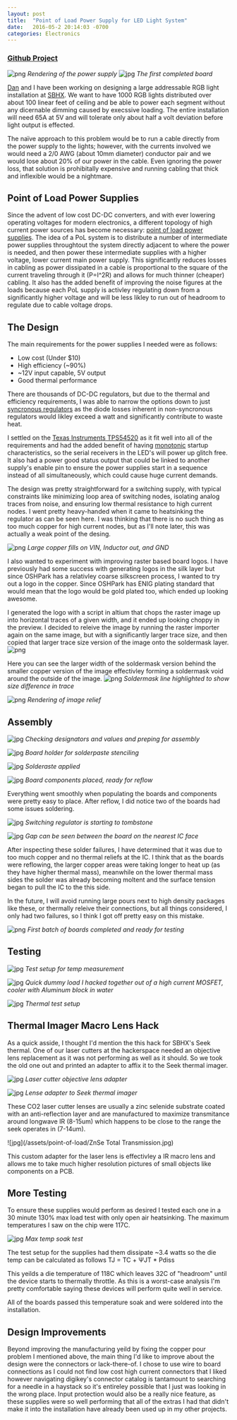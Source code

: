 ```yaml
---
layout: post
title:  "Point of Load Power Supply for LED Light System"
date:   2016-05-2 20:14:03 -0700
categories: Electronics
---
```

### [Github Project](https://github.com/mkapuscik/POLPC) ###

![png](/assets/point-of-load/rendering.png)
*Rendering of the power supply*
![jpg](/assets/point-of-load/IMG_7330.jpg)
*The first completed board*

[Dan](https://github.com/dloman) and I have been working on designing a large addressable RGB light installation at [SBHX](http://www.sbhackerspace.com). We want to have 1000 RGB lights distributed over about 100 linear feet of ceiling and be able to power each segment without any dicernable dimming caused by execssive loading. The entire installation will need 65A at 5V and will tolerate only about half a volt deviation before light output is effected. 

The naïve approach to this problem would be to run a cable directly from the power supply to the lights; however, with the currents involved we would need a 2/0 AWG (about 10mm diameter) conductor pair and we would lose about 20% of our power in the cable. Even ignoring the power loss, that solution is prohibitally expensive and running cabling that thick and inflexible would be a nightmare.

## Point of Load Power Supplies ##
Since the advent of low cost DC-DC converters, and with ever lowering operating voltages for modern electronics, a different topology of high current power sources has become necessary: [point of load power supplies](http://electronics.stackexchange.com/questions/231325/what-is-a-point-of-load-converter). The idea of a PoL system is to distribute a number of intermediate power supplies throughtout the system directly adjacent to where the power is needed, and then power these intermediate supplies with a higher voltage, lower current main power supply. This significantly reduces losses in cabling as power dissipated in a cable is proportional to the square of the current traveling through it (P=I^2R) and allows for much thinner (cheaper) cabling. It also has the added benefit of improving the noise figures at the loads because each PoL supply is activley regulating down from a significantly higher voltage and will be less likley to run out of headroom to regulate due to cable voltage drops.

## The Design ##
The main requirements for the power supplies I needed were as follows:


* Low cost (Under $10)
* High efficiency (~90%)
* ~12V input capable, 5V output
* Good thermal performance

There are thousands of DC-DC regulators, but due to the thermal and efficiency requirements, I was able to narrow the options down to just [syncronous regulators](https://en.wikipedia.org/wiki/Buck_converter#Synchronous_rectification) as the diode losses inherent in non-syncronous regulators would likley exceed a watt and significantly contribute to waste heat.

I settled on the [Texas Instruments TPS54520](http://www.ti.com/product/TPS54620) as it fit well into all of the requirements and had the added benefit of having [monotonic](https://en.wikipedia.org/wiki/Monotonic_function) startup characteristics, so the serial receivers in the LED's will power up glitch free. It also had a power good status output that could be linked to another supply's enable pin to ensure the power supplies start in a sequence instead of all simultaneously, which could cause huge current demands.

The design was pretty straightforward for a switching supply, with typical constraints like minimizing loop area of switching nodes, isolating analog traces from noise, and ensuring low thermal resistance to high current nodes. I went pretty heavy-handed when it came to heatsinking the regulator as can be seen here. I was thinking that there is no such thing as too much copper for high current nodes, but as I'll note later, this was actually a weak point of the desing.

![png](/assets/point-of-load/large-copper-area.png)
*Large copper fills on VIN, Inductor out, and GND*

I also wanted to experiment with improving raster based board logos. I have previously had some success with generating logos in the silk layer but since OSHPark has a relativley coarse silkscreen process, I wanted to try out a logo in the copper. Since OSHPark has ENIG plating standard that would mean that the logo would be gold plated too, which ended up looking awesome. 

I generated the logo with a script in altium that chops the raster image up into horizontal traces of a given width, and it ended up looking choppy in the preview. I decided to releive the image by running the raster importer again on the same image, but with a significantly larger trace size, and then copied that larger trace size version of the image onto the soldermask layer.
![png](/assets/point-of-load/sbhx-logo.png)

Here you can see the larger width of the soldermask version behind the smaller copper version of the image effectivley forming a soldermask void around the outside of the image.
![png](/assets/point-of-load/mask-cover.png)
*Soldermask line highlighted to show size difference in trace*

![png](/assets/point-of-load/rendered-mask-relief.png)
*Rendering of image relief*

## Assembly ##
![jpg](/assets/point-of-load/IMG_3683.jpg) 
*Checking designators and values and preping for assembly*

![jpg](/assets/point-of-load/IMG_5699.jpg)
*Board holder for solderpaste stenciling*

![jpg](/assets/point-of-load/IMG_3932.jpg)
*Solderaste applied*

![jpg](/assets/point-of-load/IMG_4493.jpg)
*Board components placed, ready for reflow*

Everything went smoothly when populating the boards and components were pretty easy to place. After reflow, I did notice two of the boards had some issues soldering.

![jpg](/assets/point-of-load/IMG_0136.jpg)
*Switching regulator is starting to tombstone*

![jpg](/assets/point-of-load/IMG_1895.jpg)
*Gap can be seen between the board on the nearest IC face*

After inspecting these solder failures, I have determined that it was due to too much copper and no thermal reliefs at the IC. I think that as the boards were reflowing, the larger copper areas were taking longer to heat up (as they have higher thermal mass), meanwhile on the lower thermal mass sides the solder was already becoming moltent and the surface tension began to pull the IC to the this side.

In the future, I will avoid running large pours next to high density packages like these, or thermally releive their connections, but all things considered, I only had two failures, so I think I got off pretty easy on this mistake.

![png](/assets/point-of-load/IMG_9498.jpg)
*First batch of boards completed and ready for testing*

## Testing ##
![jpg](/assets/point-of-load/IMG_9695.jpg)
*Test setup for temp measurement*

![jpg](/assets/point-of-load/IMG_6195.jpg)
*Quick dummy load I hacked together out of a high current MOSFET, cooler with Aluminum block in water*

![jpg](/assets/point-of-load/IMG_5773.jpg)
*Thermal test setup*

## Thermal Imager Macro Lens Hack ##
As a quick asside, I thought I'd mention the this hack for SBHX's Seek thermal. One of our laser cutters at the hackerspace needed an objective lens replacement as it was not performing as well as it should. So we took the old one out and printed an adapter to affix it to the Seek thermal imager. 

![jpg](/assets/point-of-load/IMG_3126.jpg)
*Laser cutter objective lens adapter*

![jpg](/assets/point-of-load/IMG_3127.jpg)
*Lense adapter to Seek thermal imager*

These CO2 laser cutter lenses are usually a zinc selenide substrate coated with an anti-reflection layer and are manufactured to maximize transmitance around longwave IR (8-15um) which happens to be close to the range the seek operates in (7-14um).

![jpg](/assets/point-of-load/ZnSe Total Transmission.jpg)

This custom adapter for the laser lens is effectivley a IR macro lens and allows me to take much higher resolution pictures of small objects like components on a PCB.

## More Testing ##

To ensure these supplies would perform as desired I tested each one in a 30 minute 130% max load test with only open air heatsinking. The maximum temperatures I saw on the chip were 117C.

![jpg](/assets/point-of-load/img_thermal_1454666055558.jpg)
*Max temp soak test*

The test setup for the supplies had them dissipate ~3.4 watts so the die temp can be calculated as follows TJ = TC + ΨJT * Pdiss 

This yeilds a die temperature of 118C which leaves 32C of "headroom" until the device starts to thermally throttle. As this is a worst-case analysis I'm pretty comfortable saying these devices will perform quite well in service.

All of the boards passed this temperature soak and were soldered into the installation. 

## Design Improvements ##

Beyond improving the manufacturing yeild by fixing the copper pour problem I mentioned above, the main thing I'd like to improve about the design were the connectors or lack-there-of. I chose to use wire to board connections as I could not find low cost high current connectors that I liked however navigating digikey's connector catalog is tantamount to searching for a needle in a haystack so it's entireley possible that I just was looking in the wrong place. Input protection would also be a really nice feature, as these supplies were so well performing that all of the extras I had that didn't make it into the installation have already been used up in my other projects.


